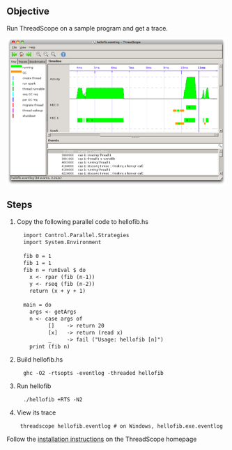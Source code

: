 Objective
---------
Run ThreadScope on a sample program and get a trace.

![ThreadScope hellofib](ThreadScope-hellofib.png)

Steps
-----
1. Copy the following parallel code to hellofib.hs

         import Control.Parallel.Strategies
         import System.Environment

         fib 0 = 1
         fib 1 = 1
         fib n = runEval $ do
           x <- rpar (fib (n-1))
           y <- rseq (fib (n-2))
           return (x + y + 1)

         main = do
           args <- getArgs
           n <- case args of
                 []    -> return 20 
                 [x]   -> return (read x)
                 _     -> fail ("Usage: hellofib [n]")
           print (fib n)

1. Build hellofib.hs

         ghc -O2 -rtsopts -eventlog -threaded hellofib

1. Run hellofib

         ./hellofib +RTS -N2

1. View its trace

        threadscope hellofib.eventlog # on Windows, hellofib.exe.eventlog

Follow the [installation instructions](ThreadScope#Installing_ThreadScope) on
the ThreadScope homepage
